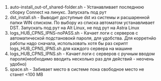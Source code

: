 1.	auto-install_out-of_shared-folder.sh  -  Устанавливает последнюю сборку Connect на линукс. Запускать под рут
2.	dst_install.sh - Выводит доступные dst из системы и расшаренной папки WIN списком. По выбору из списка автоматом устанавливает DST. Запускать под рут на Alt Linux, не под рут на Astra Linux
3.	logs_HUB_CPNS_IPNS-noPASS.sh - Качает логи с серверов с автоматической подстановокй пароля, для удобства. Для корретнйо работы надо сначала, использовать хотя бы раз скрипт logs_HUB_CPNS_IPNS.sh для каждого сервера на машине
4.	logs_HUB_CPNS_IPNS.sh - Качает логи с серверов с ручным вводом пароля(необходимо вводить несколько раз для действий - неочень удобно)
5.	space.sh -  Забивает место в системе пока свободное место не станет <100 MB
